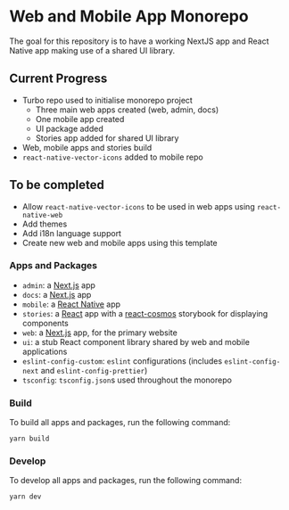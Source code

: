 # Web and Mobile App Monorepo

The goal for this repository is to have a working NextJS app and React Native app making use of a shared UI library.

## Current Progress

- Turbo repo used to initialise monorepo project
  - Three main web apps created (web, admin, docs)
  - One mobile app created
  - UI package added
  - Stories app added for shared UI library
- Web, mobile apps and stories build
- `react-native-vector-icons` added to mobile repo

## To be completed

- Allow `react-native-vector-icons` to be used in web apps using `react-native-web`
- Add themes
- Add i18n language support
- Create new web and mobile apps using this template

### Apps and Packages

- `admin`: a [Next.js](https://nextjs.org) app
- `docs`: a [Next.js](https://nextjs.org) app
- `mobile`: a [React Native](https://reactnative.dev/) app
- `stories`: a [React](https://reactjs.org/) app with a [react-cosmos](https://reactcosmos.org/) storybook for displaying components
- `web`: a [Next.js](https://nextjs.org) app, for the primary website
- `ui`: a stub React component library shared by web and mobile applications
- `eslint-config-custom`: `eslint` configurations (includes `eslint-config-next` and `eslint-config-prettier`)
- `tsconfig`: `tsconfig.json`s used throughout the monorepo

### Build

To build all apps and packages, run the following command:

```
yarn build
```

### Develop

To develop all apps and packages, run the following command:

```
yarn dev
```
